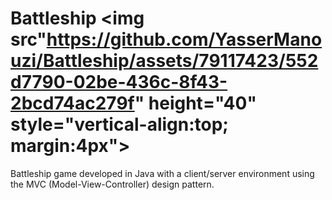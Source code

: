 # Battleship <img src"https://github.com/YasserManouzi/Battleship/assets/79117423/552d7790-02be-436c-8f43-2bcd74ac279f" height="40" style="vertical-align:top; margin:4px">


Battleship game developed in Java with a client/server environment using the MVC (Model-View-Controller) design pattern.


